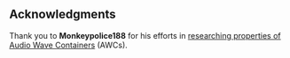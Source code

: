 ## Acknowledgments
Thank you to **Monkeypolice188** for his efforts in [researching properties of Audio Wave Containers](https://github.com/Monkeypolice188/Monkys-Audio-Research) (AWCs).